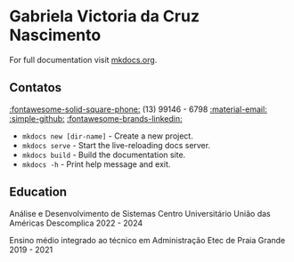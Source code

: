 # Gabriela Victoria da Cruz Nascimento

For full documentation visit [mkdocs.org](https://www.mkdocs.org).

## Contatos

[:fontawesome-solid-square-phone:]()
(13) 99146 - 6798
[:material-email:](gabrielavictoria91@gmail.com)
[:simple-github:](https://github.com/gabyvictoria0122)
[:fontawesome-brands-linkedin:](www.linkedin.com/in/gabyvictoria0122)

* `mkdocs new [dir-name]` - Create a new project.
* `mkdocs serve` - Start the live-reloading docs server.
* `mkdocs build` - Build the documentation site.
* `mkdocs -h` - Print help message and exit.

## Education

Análise e Desenvolvimento de Sistemas
Centro Universitário União das Américas Descomplica
2022 - 2024

Ensino médio integrado ao técnico em Administração
Etec de Praia Grande
2019 - 2021
